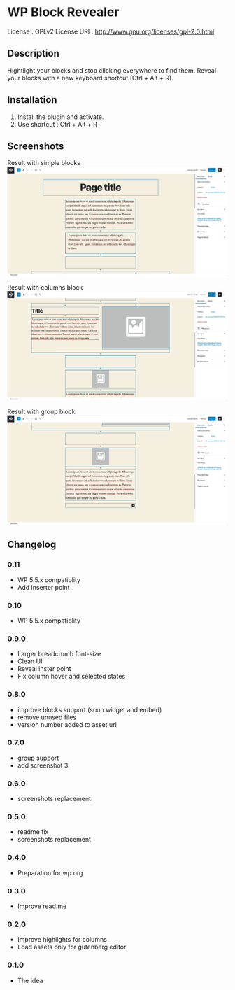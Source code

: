 
# WP Block Revealer
License : GPLv2
License URI : http://www.gnu.org/licenses/gpl-2.0.html

## Description
Hightlight your blocks and stop clicking everywhere to find them.
Reveal your blocks with a new keyboard shortcut (Ctrl + Alt + R).

## Installation
1. Install the plugin and activate.
2. Use shortcut : Ctrl + Alt + R

## Screenshots

Result with simple blocks
![Result with simple blocks](/.wordpress.org/screenshot-1.png?raw=true "Result with simple blocks")

Result with columns block
![Result with columns block](/.wordpress.org/screenshot-2.png?raw=true "Result with columns blocks")

Result with group block
![Result with columns block](/.wordpress.org/screenshot-3.png?raw=true "Result with group blocks")

## Changelog

### 0.11
* WP 5.5.x compatiblity
* Add inserter point

### 0.10
* WP 5.5.x compatiblity

### 0.9.0
* Larger breadcrumb font-size
* Clean UI
* Reveal inster point
* Fix column hover and selected states

### 0.8.0
* improve blocks support (soon widget and embed)
* remove unused files
* version number added to asset url

### 0.7.0
* group support
* add screenshot 3

### 0.6.0
* screenshots replacement

### 0.5.0
* readme fix
* screenshots replacement

### 0.4.0
* Preparation for wp.org

### 0.3.0
* Improve read.me

### 0.2.0
* Improve highlights for columns
* Load assets only for gutenberg editor

### 0.1.0
* The idea
